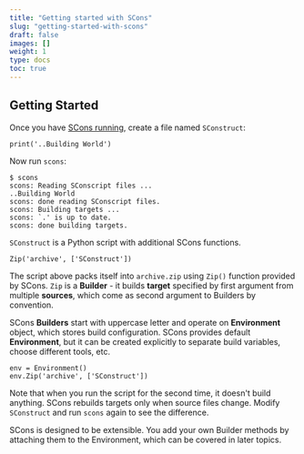```yaml
---
title: "Getting started with SCons"
slug: "getting-started-with-scons"
draft: false
images: []
weight: 1
type: docs
toc: true
---
```


## Getting Started
Once you have [SCons running](https://www.wikiod.com/scons/getting-scons-running), create a file named `SConstruct`:

    print('..Building World')

Now run `scons`:

    $ scons
    scons: Reading SConscript files ...
    ..Building World
    scons: done reading SConscript files.
    scons: Building targets ...
    scons: `.' is up to date.
    scons: done building targets.

`SConstruct` is a Python script with additional SCons functions. 

    Zip('archive', ['SConstruct'])

The script above packs itself into `archive.zip` using `Zip()` function provided by SCons. `Zip` is a **Builder** - it builds **target** specified by first argument from multiple **sources**, which come as second argument to Builders by convention.

SCons **Builders** start with uppercase letter and operate on **Environment** object, which stores build configuration. SCons provides default **Environment**, but it can be created explicitly to separate build variables, choose different tools, etc.

    env = Environment()
    env.Zip('archive', ['SConstruct'])

Note that when you run the script for the second time, it doesn't build anything. SCons rebuilds targets only when source files change. Modify `SConstruct` and run `scons` again to see the difference.

SCons is designed to be extensible. You add your own Builder methods by attaching them to the Environment, which can be covered in later topics. 


